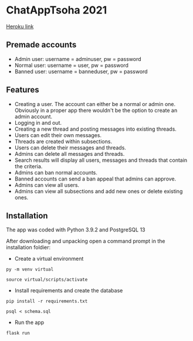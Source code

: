 # ChatAppTsoha 2021

[Heroku link](https://chatapptsoha.herokuapp.com/)

## Premade accounts

* Admin user: username = adminuser, pw = password
* Normal user: username = user, pw = password
* Banned user: username = banneduser, pw = password

## Features

* Creating a user. The account can either be a normal or admin one. Obviously in a proper app there wouldn't be the option to create an admin account.
* Logging in and out.
* Creating a new thread and posting messages into existing threads.
* Users can edit their own messages.
* Threads are created within subsections.
* Users can delete their messages and threads.
* Admins can delete all messages and threads.
* Search results will display all users, messages and threads that contain the criteria.
* Admins can ban normal accounts.
* Banned accounts can send a ban appeal that admins can approve.
* Admins can view all users.
* Admins can view all subsections and add new ones or delete existing ones.

## Installation

The app was coded with Python 3.9.2 and PostgreSQL 13

After downloading and unpacking open a command prompt in the installation foldier:

* Create a virtual environment
```
py -m venv virtual
```
```
source virtual/scripts/activate
```

* Install requirements and create the database
```
pip install -r requirements.txt
```
```
psql < schema.sql
```

* Run the app
```
flask run
```
